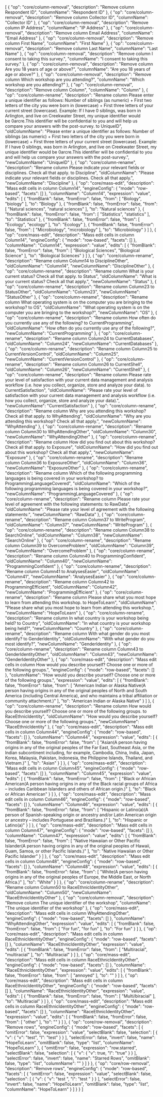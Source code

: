 [
  {
    "op": "core/column-removal",
    "description": "Remove column Respondent ID",
    "columnName": "Respondent ID"
  },
  {
    "op": "core/column-removal",
    "description": "Remove column Collector ID",
    "columnName": "Collector ID"
  },
  {
    "op": "core/column-removal",
    "description": "Remove column IP Address",
    "columnName": "IP Address"
  },
  {
    "op": "core/column-removal",
    "description": "Remove column Email Address",
    "columnName": "Email Address"
  },
  {
    "op": "core/column-removal",
    "description": "Remove column First Name",
    "columnName": "First Name"
  },
  {
    "op": "core/column-removal",
    "description": "Remove column Last Name",
    "columnName": "Last Name"
  },
  {
    "op": "core/column-removal",
    "description": "Remove column I consent to taking this survey.",
    "columnName": "I consent to taking this survey."
  },
  {
    "op": "core/column-removal",
    "description": "Remove column Are you 18 years of age or above?",
    "columnName": "Are you 18 years of age or above?"
  },
  {
    "op": "core/column-removal",
    "description": "Remove column Which workshop are you attending?",
    "columnName": "Which workshop are you attending?"
  },
  {
    "op": "core/column-removal",
    "description": "Remove column Column",
    "columnName": "Column"
  },
  {
    "op": "core/column-rename",
    "description": "Rename column Please enter a unique identifier as follows: Number of siblings (as numeric) + First two letters of the city you were born in (lowercase) + First three letters of your current street (lowercase). Example: If I have 0 siblings, was born in Arlington, and live on Creekwater Street, my unique identifier would be 0arcre.This identifier will be confidential to you and will help us compare your answers with the post-survey. to UniqueID",
    "oldColumnName": "Please enter a unique identifier as follows: Number of siblings (as numeric) + First two letters of the city you were born in (lowercase) + First three letters of your current street (lowercase). Example: If I have 0 siblings, was born in Arlington, and live on Creekwater Street, my unique identifier would be 0arcre.This identifier will be confidential to you and will help us compare your answers with the post-survey.",
    "newColumnName": "UniqueID"
  },
  {
    "op": "core/column-rename",
    "description": "Rename column Please indicate your relevant fields or disciplines. Check all that apply. to Discipline",
    "oldColumnName": "Please indicate your relevant fields or disciplines. Check all that apply.",
    "newColumnName": "Discipline"
  },
  {
    "op": "core/mass-edit",
    "description": "Mass edit cells in column Column14",
    "engineConfig": {
      "mode": "row-based",
      "facets": []
    },
    "columnName": "Column14",
    "expression": "value",
    "edits": [
      {
        "fromBlank": false,
        "fromError": false,
        "from": [
          "Biology",
          "biology"
        ],
        "to": "Biology"
      },
      {
        "fromBlank": false,
        "fromError": false,
        "from": [
          "Natural sciences",
          "natural sciences"
        ],
        "to": "Natural sciences"
      },
      {
        "fromBlank": false,
        "fromError": false,
        "from": [
          "Statistics",
          "statistics"
        ],
        "to": "Statistics"
      },
      {
        "fromBlank": false,
        "fromError": false,
        "from": [
          "Ecology",
          "ecology"
        ],
        "to": "Ecology"
      },
      {
        "fromBlank": false,
        "fromError": false,
        "from": [
          "Microbiology",
          "microbiology"
        ],
        "to": "Microbiology"
      }
    ]
  },
  {
    "op": "core/mass-edit",
    "description": "Mass edit cells in column Column14",
    "engineConfig": {
      "mode": "row-based",
      "facets": []
    },
    "columnName": "Column14",
    "expression": "value",
    "edits": [
      {
        "fromBlank": false,
        "fromError": false,
        "from": [
          "Biological Sciences",
          "Biological Science"
        ],
        "to": "Biological Sciences"
      }
    ]
  },
  {
    "op": "core/column-rename",
    "description": "Rename column Column14 to DisciplineOther",
    "oldColumnName": "Column14",
    "newColumnName": "DisciplineOther"
  },
  {
    "op": "core/column-rename",
    "description": "Rename column What is your current status? Check all that apply. to Status",
    "oldColumnName": "What is your current status? Check all that apply.",
    "newColumnName": "Status"
  },
  {
    "op": "core/column-rename",
    "description": "Rename column Column23 to StatusOther",
    "oldColumnName": "Column23",
    "newColumnName": "StatusOther"
  },
  {
    "op": "core/column-rename",
    "description": "Rename column What operating system is on the computer you are bringing to the workshop? to OS",
    "oldColumnName": "What operating system is on the computer you are bringing to the workshop?",
    "newColumnName": "OS"
  },
  {
    "op": "core/column-rename",
    "description": "Rename column How often do you currently use any of the following? to CurrentProgramming",
    "oldColumnName": "How often do you currently use any of the following?",
    "newColumnName": "CurrentProgramming"
  },
  {
    "op": "core/column-rename",
    "description": "Rename column Column24 to CurrentDatabases",
    "oldColumnName": "Column24",
    "newColumnName": "CurrentDatabases"
  },
  {
    "op": "core/column-rename",
    "description": "Rename column Column25 to CurrentVersionControl",
    "oldColumnName": "Column25",
    "newColumnName": "CurrentVersionControl"
  },
  {
    "op": "core/column-rename",
    "description": "Rename column Column26 to CurrentShell",
    "oldColumnName": "Column26",
    "newColumnName": "CurrentShell"
  },
  {
    "op": "core/column-rename",
    "description": "Rename column Please rate your level of satisfaction with your current data management and analysis workflow (i.e. how you collect, organize, store and analyze your data). to CurrentSatisfaction",
    "oldColumnName": "Please rate your level of satisfaction with your current data management and analysis workflow (i.e. how you collect, organize, store and analyze your data).",
    "newColumnName": "CurrentSatisfaction"
  },
  {
    "op": "core/column-rename",
    "description": "Rename column Why are you attending this workshop? Check all that apply. to WhyAttending",
    "oldColumnName": "Why are you attending this workshop? Check all that apply.",
    "newColumnName": "WhyAttending"
  },
  {
    "op": "core/column-rename",
    "description": "Rename column Column30 to WhyAttendingOther",
    "oldColumnName": "Column30",
    "newColumnName": "WhyAttendingOther"
  },
  {
    "op": "core/column-rename",
    "description": "Rename column How did you find out about this workshop? Check all that apply. to Exposure",
    "oldColumnName": "How did you find out about this workshop? Check all that apply.",
    "newColumnName": "Exposure"
  },
  {
    "op": "core/column-rename",
    "description": "Rename column Column36 to ExposureOther",
    "oldColumnName": "Column36",
    "newColumnName": "ExposureOther"
  },
  {
    "op": "core/column-rename",
    "description": "Rename column Which of the following programming languages is being covered in your workshop? to ProgrammingLanguageCovered",
    "oldColumnName": "Which of the following programming languages is being covered in your workshop?",
    "newColumnName": "ProgrammingLanguageCovered"
  },
  {
    "op": "core/column-rename",
    "description": "Rename column Please rate your level of agreement with the following statements: to RawData",
    "oldColumnName": "Please rate your level of agreement with the following statements:",
    "newColumnName": "RawData"
  },
  {
    "op": "core/column-rename",
    "description": "Rename column Column37 to WriteProgram",
    "oldColumnName": "Column37",
    "newColumnName": "WriteProgram"
  },
  {
    "op": "core/column-rename",
    "description": "Rename column Column38 to SearchOnline",
    "oldColumnName": "Column38",
    "newColumnName": "SearchOnline"
  },
  {
    "op": "core/column-rename",
    "description": "Rename column Column39 to OvercomeProblem",
    "oldColumnName": "Column39",
    "newColumnName": "OvercomeProblem"
  },
  {
    "op": "core/column-rename",
    "description": "Rename column Column40 to ProgrammingConfident",
    "oldColumnName": "Column40",
    "newColumnName": "ProgrammingConfident"
  },
  {
    "op": "core/column-rename",
    "description": "Rename column Column41 to AnalysesEasier",
    "oldColumnName": "Column41",
    "newColumnName": "AnalysesEasier"
  },
  {
    "op": "core/column-rename",
    "description": "Rename column Column42 to ProgrammingEfficient",
    "oldColumnName": "Column42",
    "newColumnName": "ProgrammingEfficient"
  },
  {
    "op": "core/column-rename",
    "description": "Rename column Please share what you most hope to learn from attending this workshop. to HopeToLearn",
    "oldColumnName": "Please share what you most hope to learn from attending this workshop.",
    "newColumnName": "HopeToLearn"
  },
  {
    "op": "core/column-rename",
    "description": "Rename column In what country is your workshop being held? to Country",
    "oldColumnName": "In what country is your workshop being held?",
    "newColumnName": "Country"
  },
  {
    "op": "core/column-rename",
    "description": "Rename column With what gender do you most identify? to GenderIdentity",
    "oldColumnName": "With what gender do you most identify?",
    "newColumnName": "GenderIdentity"
  },
  {
    "op": "core/column-rename",
    "description": "Rename column Column43 to GenderIdentityOther",
    "oldColumnName": "Column43",
    "newColumnName": "GenderIdentityOther"
  },
  {
    "op": "core/mass-edit",
    "description": "Mass edit cells in column How would you describe yourself? Choose one or more of the following groups.",
    "engineConfig": {
      "mode": "row-based",
      "facets": []
    },
    "columnName": "How would you describe yourself? Choose one or more of the following groups.",
    "expression": "value",
    "edits": [
      {
        "fromBlank": false,
        "fromError": false,
        "from": [
          "American Indian or Alaska Native(A person having origins in any of the original peoples of North and South America (including Central America), and who maintains a tribal affiliation or community attachment.)"
        ],
        "to": "American Indian or Alaska Native"
      }
    ]
  },
  {
    "op": "core/column-rename",
    "description": "Rename column How would you describe yourself? Choose one or more of the following groups. to RaceEthnicIdentity",
    "oldColumnName": "How would you describe yourself? Choose one or more of the following groups.",
    "newColumnName": "RaceEthnicIdentity"
  },
  {
    "op": "core/mass-edit",
    "description": "Mass edit cells in column Column44",
    "engineConfig": {
      "mode": "row-based",
      "facets": []
    },
    "columnName": "Column44",
    "expression": "value",
    "edits": [
      {
        "fromBlank": false,
        "fromError": false,
        "from": [
          "Asian(A person having origins in any of the original peoples of the Far East, Southeast Asia, or the Indian subcontinent including, for example, Cambodia, China, India, Japan, Korea, Malaysia, Pakistan, Indonesia, the Philippine Islands, Thailand, and Vietnam.)"
        ],
        "to": "Asian"
      }
    ]
  },
  {
    "op": "core/mass-edit",
    "description": "Mass edit cells in column Column45",
    "engineConfig": {
      "mode": "row-based",
      "facets": []
    },
    "columnName": "Column45",
    "expression": "value",
    "edits": [
      {
        "fromBlank": false,
        "fromError": false,
        "from": [
          "Black or African American(A person having origins in any of the Black racial groups of Africa – includes Caribbean Islanders and others of African origin.)"
        ],
        "to": "Black or African American"
      }
    ]
  },
  {
    "op": "core/mass-edit",
    "description": "Mass edit cells in column Column46",
    "engineConfig": {
      "mode": "row-based",
      "facets": []
    },
    "columnName": "Column46",
    "expression": "value",
    "edits": [
      {
        "fromBlank": false,
        "fromError": false,
        "from": [
          "Hispanic or Latino(a)(A person of Spanish-speaking origin or ancestry and/or Latin American origin or ancestry – includes Portuguese and Brazilians.)"
        ],
        "to": "Hispanic or Latino(a)"
      }
    ]
  },
  {
    "op": "core/mass-edit",
    "description": "Mass edit cells in column Column47",
    "engineConfig": {
      "mode": "row-based",
      "facets": []
    },
    "columnName": "Column47",
    "expression": "value",
    "edits": [
      {
        "fromBlank": false,
        "fromError": false,
        "from": [
          "Native Hawaiian or Other Pacific Islander(A person having origins in any of the original peoples of Hawaii, Guam, Samoa, or other Pacific Islands.)"
        ],
        "to": "Native Hawaiian or Other Pacific Islander"
      }
    ]
  },
  {
    "op": "core/mass-edit",
    "description": "Mass edit cells in column Column48",
    "engineConfig": {
      "mode": "row-based",
      "facets": []
    },
    "columnName": "Column48",
    "expression": "value",
    "edits": [
      {
        "fromBlank": false,
        "fromError": false,
        "from": [
          "White(A person having origins in any of the original peoples of Europe, the Middle East, or North Africa.)"
        ],
        "to": "White"
      }
    ]
  },
  {
    "op": "core/column-rename",
    "description": "Rename column Column50 to RaceEthnicIdentityOther",
    "oldColumnName": "Column50",
    "newColumnName": "RaceEthnicIdentityOther"
  },
  {
    "op": "core/column-removal",
    "description": "Remove column The unique identifier of the workshop",
    "columnName": "The unique identifier of the workshop"
  },
  {
    "op": "core/mass-edit",
    "description": "Mass edit cells in column WhyAttendingOther",
    "engineConfig": {
      "mode": "row-based",
      "facets": []
    },
    "columnName": "WhyAttendingOther",
    "expression": "value",
    "edits": [
      {
        "fromBlank": false,
        "fromError": false,
        "from": [
          "For fun",
          "for fun"
        ],
        "to": "For fun"
      }
    ]
  },
  {
    "op": "core/mass-edit",
    "description": "Mass edit cells in column RaceEthnicIdentityOther",
    "engineConfig": {
      "mode": "row-based",
      "facets": []
    },
    "columnName": "RaceEthnicIdentityOther",
    "expression": "value",
    "edits": [
      {
        "fromBlank": false,
        "fromError": false,
        "from": [
          "Multiracial",
          "multiracial"
        ],
        "to": "Multiracial"
      }
    ]
  },
  {
    "op": "core/mass-edit",
    "description": "Mass edit cells in column RaceEthnicIdentityOther",
    "engineConfig": {
      "mode": "row-based",
      "facets": []
    },
    "columnName": "RaceEthnicIdentityOther",
    "expression": "value",
    "edits": [
      {
        "fromBlank": false,
        "fromError": false,
        "from": [
          "annoyed"
        ],
        "to": ""
      }
    ]
  },
  {
    "op": "core/mass-edit",
    "description": "Mass edit cells in column RaceEthnicIdentityOther",
    "engineConfig": {
      "mode": "row-based",
      "facets": []
    },
    "columnName": "RaceEthnicIdentityOther",
    "expression": "value",
    "edits": [
      {
        "fromBlank": false,
        "fromError": false,
        "from": [
          "Multi/biracial"
        ],
        "to": "Multiracial"
      }
    ]
  },
  {
    "op": "core/mass-edit",
    "description": "Mass edit cells in column RaceEthnicIdentityOther",
    "engineConfig": {
      "mode": "row-based",
      "facets": []
    },
    "columnName": "RaceEthnicIdentityOther",
    "expression": "value",
    "edits": [
      {
        "fromBlank": false,
        "fromError": false,
        "from": [
          "other"
        ],
        "to": ""
      }
    ]
  },
  {
    "op": "core/row-removal",
    "description": "Remove rows",
    "engineConfig": {
      "mode": "row-based",
      "facets": [
        {
          "omitError": false,
          "expression": "value",
          "selectBlank": false,
          "selection": [
            {
              "v": {
                "v": "test",
                "l": "test"
              }
            }
          ],
          "selectError": false,
          "invert": false,
          "name": "HopeToLearn",
          "omitBlank": false,
          "type": "list",
          "columnName": "HopeToLearn"
        },
        {
          "omitError": false,
          "expression": "row.starred",
          "selectBlank": false,
          "selection": [
            {
              "v": {
                "v": true,
                "l": "true"
              }
            }
          ],
          "selectError": false,
          "invert": false,
          "name": "Starred Rows",
          "omitBlank": false,
          "type": "list",
          "columnName": ""
        }
      ]
    }
  },
  {
    "op": "core/row-removal",
    "description": "Remove rows",
    "engineConfig": {
      "mode": "row-based",
      "facets": [
        {
          "omitError": false,
          "expression": "value",
          "selectBlank": false,
          "selection": [
            {
              "v": {
                "v": "test ",
                "l": "test "
              }
            }
          ],
          "selectError": false,
          "invert": false,
          "name": "HopeToLearn",
          "omitBlank": false,
          "type": "list",
          "columnName": "HopeToLearn"
        }
      ]
    }
  }
]

